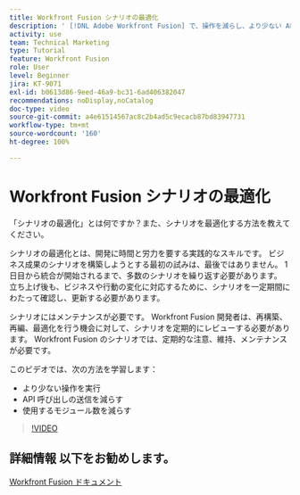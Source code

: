 ```yaml
---
title: Workfront Fusion シナリオの最適化
description: ' [!DNL Adobe Workfront Fusion] で、操作を減らし、より少ない API 呼び出しを送信し、使用するモジュールを減らす方法について説明します。'
activity: use
team: Technical Marketing
type: Tutorial
feature: Workfront Fusion
role: User
level: Beginner
jira: KT-9071
exl-id: b0613d86-9eed-46a9-bc31-6ad406382047
recommendations: noDisplay,noCatalog
doc-type: video
source-git-commit: a4e61514567ac8c2b4ad5c9ecacb87bd83947731
workflow-type: tm+mt
source-wordcount: '160'
ht-degree: 100%

---
```


# Workfront Fusion シナリオの最適化

「シナリオの最適化」とは何ですか？また、シナリオを最適化する方法を教えてください。

シナリオの最適化とは、開発に時間と労力を要する実践的なスキルです。 ビジネス成果のシナリオを構築しようとする最初の試みは、最後ではありません。 1 日目から統合が開始されるまで、多数のシナリオを繰り返す必要があります。 立ち上げ後も、ビジネスや行動の変化に対応するために、シナリオを一定期間にわたって確認し、更新する必要があります。

シナリオにはメンテナンスが必要です。 Workfront Fusion 開発者は、再構築、再編、最適化を行う機会に対して、シナリオを定期的にレビューする必要があります。 Workfront Fusion のシナリオでは、定期的な注意、維持、メンテナンスが必要です。

このビデオでは、次の方法を学習します：

* より少ない操作を実行
* API 呼び出しの送信を減らす
* 使用するモジュール数を減らす

>[!VIDEO](https://video.tv.adobe.com/v/335313/?quality=12&learn=on)

## 詳細情報 以下をお勧めします。

[Workfront Fusion ドキュメント](https://experienceleague.adobe.com/docs/workfront/using/adobe-workfront-fusion/workfront-fusion-2.html?lang=ja)
